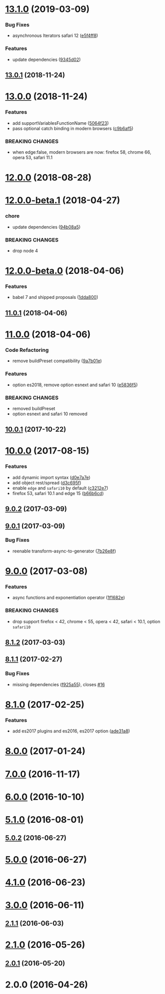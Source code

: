 # [13.1.0](https://github.com/christophehurpeau/babel-preset-modern-browsers/compare/v13.0.1...v13.1.0) (2019-03-09)


### Bug Fixes

* asynchronous Iterators safari 12 ([e5f4ff8](https://github.com/christophehurpeau/babel-preset-modern-browsers/commit/e5f4ff8))


### Features

* update dependencies ([9345d02](https://github.com/christophehurpeau/babel-preset-modern-browsers/commit/9345d02))



## [13.0.1](https://github.com/christophehurpeau/babel-preset-modern-browsers/compare/v13.0.0...v13.0.1) (2018-11-24)



# [13.0.0](https://github.com/christophehurpeau/babel-preset-modern-browsers/compare/v12.0.0...v13.0.0) (2018-11-24)


### Features

* add supportVariablesFunctionName ([5064f23](https://github.com/christophehurpeau/babel-preset-modern-browsers/commit/5064f23))
* pass optional catch binding in modern browsers ([c9b6af5](https://github.com/christophehurpeau/babel-preset-modern-browsers/commit/c9b6af5))


### BREAKING CHANGES

* when edge:false, modern browsers are now: firefox 58, chrome 66, opera 53, safari 11.1



# [12.0.0](https://github.com/christophehurpeau/babel-preset-modern-browsers/compare/v12.0.0-beta.1...v12.0.0) (2018-08-28)



# [12.0.0-beta.1](https://github.com/christophehurpeau/babel-preset-modern-browsers/compare/v12.0.0-beta.0...v12.0.0-beta.1) (2018-04-27)


### chore

* update dependencies ([94b08a5](https://github.com/christophehurpeau/babel-preset-modern-browsers/commit/94b08a5))


### BREAKING CHANGES

* drop node 4



# [12.0.0-beta.0](https://github.com/christophehurpeau/babel-preset-modern-browsers/compare/v11.0.1...v12.0.0-beta.0) (2018-04-06)


### Features

* babel 7 and shipped proposals ([1dda800](https://github.com/christophehurpeau/babel-preset-modern-browsers/commit/1dda800))



## [11.0.1](https://github.com/christophehurpeau/babel-preset-modern-browsers/compare/v11.0.0...v11.0.1) (2018-04-06)



# [11.0.0](https://github.com/christophehurpeau/babel-preset-modern-browsers/compare/v10.0.1...v11.0.0) (2018-04-06)


### Code Refactoring

* remove buildPreset compatibility ([9a7b01e](https://github.com/christophehurpeau/babel-preset-modern-browsers/commit/9a7b01e))


### Features

* option es2018, remove option esnext and safari 10 ([e5836f5](https://github.com/christophehurpeau/babel-preset-modern-browsers/commit/e5836f5))


### BREAKING CHANGES

* removed buildPreset
* option esnext and safari 10 removed



## [10.0.1](https://github.com/christophehurpeau/babel-preset-modern-browsers/compare/v10.0.0...v10.0.1) (2017-10-22)



# [10.0.0](https://github.com/christophehurpeau/babel-preset-modern-browsers/compare/v9.0.2...v10.0.0) (2017-08-15)


### Features

* add dynamic import syntax ([d0e7a7e](https://github.com/christophehurpeau/babel-preset-modern-browsers/commit/d0e7a7e))
* add object rest/spread ([d3c695f](https://github.com/christophehurpeau/babel-preset-modern-browsers/commit/d3c695f))
* enable `edge` and `safari10` by default ([c3212e7](https://github.com/christophehurpeau/babel-preset-modern-browsers/commit/c3212e7))
* firefox 53, safari 10.1 and edge 15 ([b66b6cd](https://github.com/christophehurpeau/babel-preset-modern-browsers/commit/b66b6cd))



## [9.0.2](https://github.com/christophehurpeau/babel-preset-modern-browsers/compare/v9.0.1...v9.0.2) (2017-03-09)



## [9.0.1](https://github.com/christophehurpeau/babel-preset-modern-browsers/compare/v9.0.0...v9.0.1) (2017-03-09)


### Bug Fixes

* reenable transform-async-to-generator ([7b26e8f](https://github.com/christophehurpeau/babel-preset-modern-browsers/commit/7b26e8f))



# [9.0.0](https://github.com/christophehurpeau/babel-preset-modern-browsers/compare/v8.1.2...v9.0.0) (2017-03-08)


### Features

* async functions and exponentiation operator ([1f1682e](https://github.com/christophehurpeau/babel-preset-modern-browsers/commit/1f1682e))


### BREAKING CHANGES

* drop support firefox < 42, chrome < 55, opera < 42, safari < 10.1, option `safari10`



## [8.1.2](https://github.com/christophehurpeau/babel-preset-modern-browsers/compare/v8.1.1...v8.1.2) (2017-03-03)



## [8.1.1](https://github.com/christophehurpeau/babel-preset-modern-browsers/compare/v8.1.0...v8.1.1) (2017-02-27)


### Bug Fixes

* missing dependencies ([f925a55](https://github.com/christophehurpeau/babel-preset-modern-browsers/commit/f925a55)), closes [#16](https://github.com/christophehurpeau/babel-preset-modern-browsers/issues/16)



# [8.1.0](https://github.com/christophehurpeau/babel-preset-modern-browsers/compare/v8.0.0...v8.1.0) (2017-02-25)


### Features

* add es2017 plugins and es2016, es2017 option ([ade31a8](https://github.com/christophehurpeau/babel-preset-modern-browsers/commit/ade31a8))



# [8.0.0](https://github.com/christophehurpeau/babel-preset-modern-browsers/compare/v7.0.0...v8.0.0) (2017-01-24)



# [7.0.0](https://github.com/christophehurpeau/babel-preset-modern-browsers/compare/v6.0.0...v7.0.0) (2016-11-17)



# [6.0.0](https://github.com/christophehurpeau/babel-preset-modern-browsers/compare/v5.1.0...v6.0.0) (2016-10-10)



# [5.1.0](https://github.com/christophehurpeau/babel-preset-modern-browsers/compare/v5.0.2...v5.1.0) (2016-08-01)



## [5.0.2](https://github.com/christophehurpeau/babel-preset-modern-browsers/compare/v5.0.0...v5.0.2) (2016-06-27)



# [5.0.0](https://github.com/christophehurpeau/babel-preset-modern-browsers/compare/v4.1.0...v5.0.0) (2016-06-27)



# [4.1.0](https://github.com/christophehurpeau/babel-preset-modern-browsers/compare/v3.0.0...v4.1.0) (2016-06-23)



# [3.0.0](https://github.com/christophehurpeau/babel-preset-modern-browsers/compare/v2.1.1...v3.0.0) (2016-06-11)



## [2.1.1](https://github.com/christophehurpeau/babel-preset-modern-browsers/compare/v2.1.0...v2.1.1) (2016-06-03)



# [2.1.0](https://github.com/christophehurpeau/babel-preset-modern-browsers/compare/v2.0.1...v2.1.0) (2016-05-26)



## [2.0.1](https://github.com/christophehurpeau/babel-preset-modern-browsers/compare/v2.0.0...v2.0.1) (2016-05-20)



# 2.0.0 (2016-04-26)



